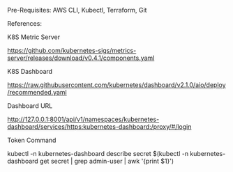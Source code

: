 
Pre-Requisites:
AWS CLI,
Kubectl,
Terraform,
Git

References:

K8S Metric Server

https://github.com/kubernetes-sigs/metrics-server/releases/download/v0.4.1/components.yaml

K8S Dashboard

https://raw.githubusercontent.com/kubernetes/dashboard/v2.1.0/aio/deploy/recommended.yaml

Dashboard URL

http://127.0.0.1:8001/api/v1/namespaces/kubernetes-dashboard/services/https:kubernetes-dashboard:/proxy/#/login

Token Command

kubectl -n kubernetes-dashboard describe secret $(kubectl -n kubernetes-dashboard get secret | grep admin-user | awk '{print $1}')
